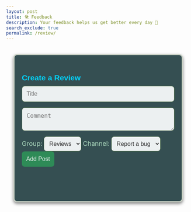 ```yaml
---
layout: post 
title: 🛠️ Feedback
description: Your feedback helps us get better every day 💬
search_exclude: true
permalink: /review/
---
```


<style>
@import url('https://fonts.googleapis.com/css2?family=Poppins:wght@300;400;600&display=swap');

h2, h3 {
    font-family: 'Poppins', sans-serif;
    color: #00d4ff;
    margin-bottom: 10px;
}

h1 {
    font-family: "Poppins", sans-serif;
    color: #000000;
    font-size: 2.5em;
    margin-bottom: 10px;
}
/* Flex Container for Centered Content */
.flex-column-centered {
    display: flex;
    flex-direction: column;
    align-items: center;
    width: 100%;
    padding: 20px;
    box-sizing: border-box;
}

/* Shared Styles for Containers */
.form-container, .post-item {
    display: flex;
    flex-direction: column;
    width: 100%;
    max-width: 800px;
    background-color: #354f52; /* Deep Earthy Green */
    box-shadow: 0 4px 8px rgba(0, 0, 0, 0.5);
    padding: 20px;
    border-radius: 10px;
    border: 3px solid #cad2c5;
    color: #e0e0e0;
    margin-bottom: 20px;
    box-sizing: border-box;
}

/* Styling for Post Title and Text */
.post-item h3, .post-item p {
    margin-bottom: 10px;
    width: 100%;
}

.post-item h3 {
    font-size: 1.5rem;
    color: #000000; /* Soft muted green */
}

.post-item p {
    font-size: 1rem;
}

/* Form Styling */
.form-container input, .form-container textarea {
    margin-bottom: 15px;
    padding: 12px;
    border-radius: 8px;
    border: 1px solid #4b6b43;
    width: 100%;
    font-size: 1rem;
    background-color: #ecf0f1;
    color: #333;
}

.form-container button {
    padding: 12px;
    border-radius: 8px;
    border: none;
    background-color: #2E8B57; /* Forest Green */
    color: #ecf0f1;
    font-size: 1rem;
    cursor: pointer;
    transition: background-color 0.3s ease;
}

.form-container button:hover {
    background-color: #000000;
}

/* Dropdowns */
.dropdown-container label {
    margin-bottom: 5px;
    font-size: 1.1rem;
    color: #a8d5ba; /* Soft muted green */
}

.dropdown-container select {
    padding: 10px;
    border-radius: 8px;
    border: 1px solid #4b6b43;
    font-size: 1rem;
    background-color: #ecf0f1;
    color: #333;
}

/* Image Scroller */
.image-scroller {
    width: 100%;
    overflow-x: auto;
    white-space: nowrap;
    margin: 20px 0;
    background-color: #0d3b18;
    border-radius: 10px;
    box-shadow: 0 4px 8px rgba(0, 0, 0, 0.5);
}

.image-scroller img {
    display: inline-block;
    width: 400px;
    height: 300px;
    margin-right: 10px;
    border-radius: 8px;
    object-fit: cover;
}

/* Posts Details */
.details {
    display: flex;
    flex-direction: column;
    width: 100%;
    max-width: 1000px;
    margin-top: 20px;
    padding: 20px;
    box-sizing: border-box;
}

/* Post Item Styling */
.post-item {
    margin-bottom: 20px;
    background-color: #ced4da;
    border-radius: 10px;
    padding: 20px;
}


/* Dots for Slideshow */
.dot {
    display: inline-block;
    width: 18px;
    height: 18px;
    margin: 5px;
    background-color: #555;
    border-radius: 50%;
    cursor: pointer;
}

.dot.active {
    background-color: #000000; /* Soft muted green */
}


</style>

<div class="flex-column-centered">
    <div class="form-container">
  <h2>Create a Review</h2>
  <form id="postForm">
    <input type="text" id="title" name="title" required placeholder="Title">
    <textarea id="comment" name="comment" required placeholder="Comment"></textarea>
    <!-- Dropdowns for Group and Channel Selection -->
    <div class="dropdown-container">
      <label for="group-select">Group:</label>
      <select id="group-select" name="group">
        <option value="camping">Reviews</option>
      </select>
      <label for="channel-select">Channel:</label>
      <select id="channel-select" name="channel">
        <option value=5>Report a bug</option> <!-- original had both this and other parts with data-channel-id for the value portion. didn't work for my version so changed to value. this was how it is in the one channel post function -->
        <option value=6>Suggestions</option>
        <option value=7>Reviews</option>
      </select>
    </div>
    <button type="submit">Add Post</button>
   </form>
  <div>
    <p id="count"></p>
    <div class="details" id="details"></div>
  </div>

  <script>
  // Toggle visibility of item lists
  function toggleItems(id) {
    const selectedItem = document.getElementById(id);
    const currentState = selectedItem.style.display;
    selectedItem.style.display = currentState === 'none' ? 'block' : 'none';
  }

  // Handle item selection
  function selectItem(button, type, category) {
    const color = type === 'most' ? 'green' : 'red';
    button.style.backgroundColor = color;
    button.style.color = 'white';

    // Show the post form
    const formContainer = document.getElementById('form-container');
    formContainer.style.display = 'block';

    // Pre-fill form data based on the selected category
    document.getElementById('title').value = `${category} - ${type} favorite`;
    document.getElementById('comment').value = `I selected ${button.innerText} as my ${type} favorite because`;
    // Set the group to "camping" and set the category for the dropdown
    document.getElementById('group-select').value = 'camping';
    document.getElementById('channel-select').value = category;

    const channelID = button.getAttribute('data-channel-id');
    document.getElementById('postForm').setAttribute('data-channel-id', channelID); // Save the channel ID to the form
  }
</script>

<script type="module">
  // delete function in its own script tag to put it in a global scope/independent 
  import { pythonURI, fetchOptions } from '{{ site.baseurl }}/assets/js/api/config.js';

    console.log('deletePost function is defined:', typeof deletePost === 'function');
    
    //attatch deletePost defintion to global window so that deletePost can still globally be defined under a script module 
    window.deletePost = async function deletePost(postId) {
      
      const token = localStorage.getItem('token'); 
        try {
          
            const response = await fetch(`${pythonURI}/api/campingPost`, {
              ...fetchOptions,
                method: 'DELETE',
                headers: {
                    'Content-Type': 'application/json',
                    'Authorization': `Bearer ${token}`
                },
                body: JSON.stringify({ id: postId })
            });

            if (!response.ok) {
                throw new Error('Failed to delete post: ' + response.statusText);
            }

            const data = await response.json();
            console.log('Post deleted successfully:', data.message);

            // Remove the deleted post from the UI
            document.querySelector(`#post-${postId}`).remove();

            // Update post count
            document.getElementById('count').innerHTML = `<h4>Total Posts: ${posts.length || 0}</h4>`;

        } catch (error) {
            console.error('Error deleting post:', error);
        }
    }
</script>

<script type="module">
document.addEventListener('DOMContentLoaded', async () => {
    const channelSelect = document.getElementById('channel-select');
    const selectedChannelId = channelSelect.value; // Get the selected channel from dropdown
    await fetchData(selectedChannelId); // Fetch posts BEFORE anything else
});

  import { pythonURI, fetchOptions } from '{{ site.baseurl }}/assets/js/api/config.js';

  // Fetch all arguments for a specific channel
  async function fetchArguments(channelId) {
    try {
      const response = await fetch(`${pythonURI}/api/posts/filter`, {
        ...fetchOptions,
        method: 'POST',
        headers: { 'Content-Type': 'application/json' },
        body: JSON.stringify({ channel_id: channelId })
      });

      if (!response.ok) throw new Error('Failed to fetch arguments: ' + response.statusText);

      const argumentsData = await response.json();
      argumentContainer.innerHTML = ""; // Clear existing arguments

      argumentsData.forEach(arg => {
        const card = document.createElement("div");
        card.classList.add("argument-card");

        const text = document.createElement("p");
        text.innerHTML = `<strong>${arg.user_name}:</strong> ${arg.comment}`; // Adjusted to match backend response structure

        card.appendChild(text);
        argumentContainer.appendChild(card);
      });
    } catch (error) {
      console.error('Error fetching arguments:', error);
    }
  }

  // Handle item selection
  function selectItem(button, type, category) {
    const color = type === 'most' ? 'green' : 'red';
    button.style.backgroundColor = color;
    button.style.color = 'white';

    // Create a post when an item is selected
    if (type === 'most') {
      document.getElementById('group-select').value = "camping";
      document.getElementById('channel-select').value = category;

      const postForm = document.getElementById('form-container');
      postForm.style.display = "block"; // Display post 
    }
  }

  // Handle form submission
  document.getElementById('postForm').addEventListener('submit', async (e) => {
    e.preventDefault();

    const title = document.getElementById('title').value;
    const comment = document.getElementById('comment').value;
    const group = document.getElementById('group-select').value;
    const channel = document.getElementById('channel-select').value;
    const channelID = document.getElementById('channel-select').value; // changed from original- now this will use the channel value that is chosen from channel select instead of data-channel-id
    const postData = {
      "title": title, 
      "comment": comment,
      "channel_id": channelID 
    }

    console.log(postData) // add this temporarily to see what comes up in inspect console 

    try {
      const response = await fetch(`${pythonURI}/api/post`, {
        ...fetchOptions,
        method: 'POST',
        headers: { 'Content-Type': 'application/json' },
        body: JSON.stringify(postData)
      });

      if (!response.ok) throw new Error('Failed to add post: ' + response.statusText);
      alert("Post added successfully!");

      await fetchData(channelID); // Refresh posts for the current channel

    } catch (error) {
      console.error('Error adding post:', error);
    }
  });

async function fetchPost(channelId) {
    try {
        // Fetch posts from the endpoint
        const response = await fetch(`${pythonURI}/api/post`, {
            ...fetchOptions,
            method: 'POST',
            headers: {
                'Content-Type': 'application/json'
            },
            body: JSON.stringify({ channel_id: channelId, user_id: userId }) // Adjust payload as needed
        });

        if (!response.ok) {
            throw new Error('Failed to fetch posts: ' + response.statusText);
        }

        // Parse the response to get the posts data
        const posts = await response.json();

        // Update the total posts count
        const countDiv = document.getElementById('count');
        countDiv.innerHTML = `<h4>Total Posts: ${posts.length || 0}</h4>`;

        // Clear and update the details section with the fetched posts
        const detailsDiv = document.getElementById('details');
        detailsDiv.innerHTML = ''; // Clear existing content

        // Loop through the posts and display them
        posts.forEach(post => {
            const postElement = document.createElement('div');
            postElement.className = 'post-item';
            postElement.style.marginBottom = '20px';
            postElement.id = `post-${post.id}`;

            // Create the delete button
            const deleteButton = `<button onclick="deletePost(${post.id})">Delete</button>`;

            // Add post content
            postElement.innerHTML = `
                <h3>${post.title}</h3>
                <p style="font-size: 0.9rem; color: #000000;"><em>${post.user_name}</em></p>
                <p>${post.comment}</p>
                ${deleteButton}
            `;

            detailsDiv.appendChild(postElement);
        });
    } catch (error) {
        console.error('Error fetching posts:', error);
    }
}


    /**
     * Fetch and display posts
     */
  async function fetchData(channelId) {
    try {
      const response = await fetch(`${pythonURI}/api/posts/filter`, {
        ...fetchOptions,
            method: 'POST',
            headers: {
                'Content-Type': 'application/json'
            },
            body: JSON.stringify({ channel_id: channelId })
        });
        if (!response.ok) {
            throw new Error('Failed to fetch posts: ' + response.statusText);
        }

        const postData = await response.json();
        document.getElementById('count').innerHTML = `<h4>Total Posts: ${postData.length || 0}</h4>`;
        const detailsDiv = document.getElementById('details');
        detailsDiv.innerHTML = '';

        postData.forEach(post => {
            const postElement = document.createElement('div');
            postElement.className = 'post-item';
            postElement.style.marginBottom = "20px";
            postElement.id = `post-${post.id}`;

             // Create the delete button
            const deleteButton = `<button onclick="deletePost(${post.id})">Delete</button>`;
            postElement.innerHTML = `
                <h3>${post.title}</h3>
                <p style="font-size: 0.9rem; color: #000000;"><em>${post.user_name}</em></p>
                <p>${post.comment}</p>
                ${deleteButton}
            `;

            postElement.innerHTML = `
                <h3>${post.title}</h3>
                <p style="font-size: 0.9rem; color: #000000;"><em>${post.user_name}</em></p>
                <p>${post.comment}</p>
                ${deleteButton}
            `;

            detailsDiv.appendChild(postElement);
        });
    } catch (error) {
        console.error('Error fetching data:', error);
    }
}

window.deletePost = async function deletePost(postId) {
    const token = localStorage.getItem('token');  // Get token from localStorage
    try {
        const response = await fetch(`${pythonURI}/api/post`, {
            ...fetchOptions,
            method: 'DELETE',
            headers: {
                'Content-Type': 'application/json',
                'Authorization': `Bearer ${token}`  
            },
            body: JSON.stringify({ id: postId })  // Send the postId to delete the specific post
        });

        if (!response.ok) {
            throw new Error('Failed to delete post: ' + response.statusText);
        }

        const data = await response.json();
        console.log('Post deleted successfully:', data.message);

        //remove post from dom by postid
        document.querySelector(`#post-${postId}`).remove();  
    } catch (error) {
        console.error('Error deleting post:', error);
    }
}

document.addEventListener('DOMContentLoaded', () => {
    const channelSelect = document.getElementById('channel-select');
    const selectedChannelId = channelSelect.value; // Get the selected channel from dropdown
    fetchData(selectedChannelId); // Fetch posts for the selected channel
});

document.getElementById('channel-select').addEventListener('change', function () {
    const selectedChannelId = this.value; // Get the selected channel
    fetchData(selectedChannelId); // Fetch posts for the new selection
});


</script>


